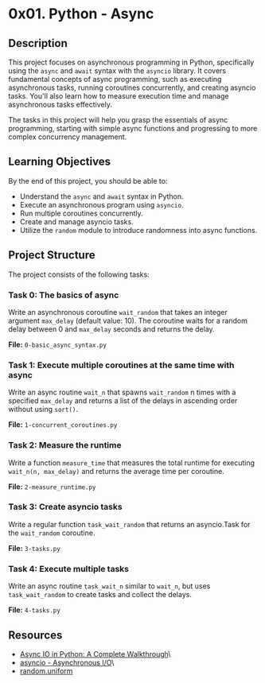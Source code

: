 # 0x01. Python - Async

## Description

This project focuses on asynchronous programming in Python, specifically using the `async` and `await` syntax with the `asyncio` library. It covers fundamental concepts of async programming, such as executing asynchronous tasks, running coroutines concurrently, and creating asyncio tasks. You'll also learn how to measure execution time and manage asynchronous tasks effectively.

The tasks in this project will help you grasp the essentials of async programming, starting with simple async functions and progressing to more complex concurrency management.

## Learning Objectives

By the end of this project, you should be able to:

- Understand the `async` and `await` syntax in Python.
- Execute an asynchronous program using `asyncio`.
- Run multiple coroutines concurrently.
- Create and manage asyncio tasks.
- Utilize the `random` module to introduce randomness into async functions.

## Project Structure

The project consists of the following tasks:

### Task 0: The basics of async

Write an asynchronous coroutine `wait_random` that takes an integer argument `max_delay` (default value: 10). The coroutine waits for a random delay between 0 and `max_delay` seconds and returns the delay.

**File:** `0-basic_async_syntax.py`

### Task 1: Execute multiple coroutines at the same time with async

Write an async routine `wait_n` that spawns `wait_random` n times with a specified `max_delay` and returns a list of the delays in ascending order without using `sort()`.

**File:** `1-concurrent_coroutines.py`

### Task 2: Measure the runtime

Write a function `measure_time` that measures the total runtime for executing `wait_n(n, max_delay)` and returns the average time per coroutine.

**File:** `2-measure_runtime.py`

### Task 3: Create asyncio tasks

Write a regular function `task_wait_random` that returns an asyncio.Task for the `wait_random` coroutine.

**File:** `3-tasks.py`

### Task 4: Execute multiple tasks

Write an async routine `task_wait_n` similar to `wait_n`, but uses `task_wait_random` to create tasks and collect the delays.

**File:** `4-tasks.py`

## Resources

- [Async IO in Python: A Complete Walkthrough](https://realpython.com/async-io-python/)\
- [asyncio - Asynchronous I/O](https://docs.python.org/3/library/asyncio.html)\
- [random.uniform](https://docs.python.org/3/library/random.html#random.uniform)
